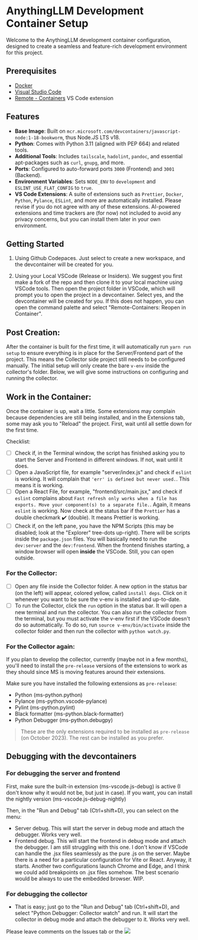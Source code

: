 # AnythingLLM Development Container Setup

Welcome to the AnythingLLM development container configuration, designed to create a seamless and feature-rich development environment for this project.

## Prerequisites

- [Docker](https://www.docker.com/get-started)
- [Visual Studio Code](https://code.visualstudio.com/)
- [Remote - Containers](https://marketplace.visualstudio.com/items?itemName=ms-vscode-remote.remote-containers) VS Code extension

## Features

- **Base Image**: Built on `mcr.microsoft.com/devcontainers/javascript-node:1-18-bookworm`, thus Node.JS LTS v18.
- **Python**: Comes with Python 3.11 (aligned with PEP 664) and related tools.
- **Additional Tools**: Includes `tailscale`, `hadolint`, `pandoc`, and essential apt-packages such as `curl`, `gnupg`, and more.
- **Ports**: Configured to auto-forward ports `3000` (Frontend) and `3001` (Backend).
- **Environment Variables**: Sets `NODE_ENV` to `development` and `ESLINT_USE_FLAT_CONFIG` to `true`.
- **VS Code Extensions**: A suite of extensions such as `Prettier`, `Docker`, `Python`, `Pylance`, `ESLint`, and more are automatically installed. Please revise if you do not agree with any of these extensions. AI-powered extensions and time trackers are (for now) not included to avoid any privacy concerns, but you can install them later in your own environment.

## Getting Started

1. Using Github Codepaces. Just select to create a new workspace, and the devcontainer will be created for you.

2. Using your Local VSCode (Release or Insiders). We suggest you first make a fork of the repo and then clone it to your local machine using VSCode tools. Then open the project folder in VSCode, which will prompt you to open the project in a devcontainer. Select yes, and the devcontainer will be created for you. If this does not happen, you can open the command palette and select "Remote-Containers: Reopen in Container".

## Post Creation:

After the container is built for the first time, it will automatically run `yarn run setup` to ensure everything is in place for the Server/Frontend part of the project. This means the Collector side project still needs to be configured manually. The initial setup will only create the bare `v-env` inside the collector's folder. Below, we will give some instructions on configuring and running the collector.

## Work in the Container:

Once the container is up, wait a little. Some extensions may complain because dependencies are still being installed, and in the Extensions tab, some may ask you to "Reload" the project. First, wait until all settle down for the first time.

Checklist:

- [ ] Check if, in the Terminal window, the script has finished asking you to start the Server and Frontend in different windows. If not, wait until it does.
- [ ] Open a JavaScript file, for example "server/index.js" and check if `eslint` is working. It will complain that `'err' is defined but never used.`. This means it is working.
- [ ] Open a React File, for example, "frontend/src/main.jsx," and check if `eslint` complains about `Fast refresh only works when a file has exports. Move your component(s) to a separate file.`. Again, it means `eslint` is working. Now check at the status bar if the `Prettier` has a double checkmark :heavy_check_mark: (double). It means Prettier is working.
- [ ] Check if, on the left pane, you have the NPM Scripts (this may be disabled; look at the "Explorer" tree-dots up-right). There will be scripts inside the `package.json` files. You will basically need to run the `dev:server` and the `dev:frontend`. When the frontend finishes starting, a window browser will open **inside** the VSCode. Still, you can open outside.

### For the Collector:

- [ ] Open any file inside the Collector folder. A new option in the status bar (on the left) will appear, colored yellow, called `install deps`. Click on it whenever you want to be sure the v-env is installed and up-to-date.
- [ ] To run the Collector, click the `run` option in the status bar. It will open a new terminal and run the collector. You can also run the collector from the terminal, but you must activate the v-env first if the VSCode doesn't do so automatically. To do so, run `source v-env/bin/activate` inside the collector folder and then run the collector with `python watch.py`.

### For the Collector again:

If you plan to develop the collector, currently (maybe not in a few months), you'll need to install the `pre-release` versions of the extensions to work as they should since MS is moving features around their extensions.

Make sure you have installed the following extensions as `pre-release`:

- Python (ms-python.python)
- Pylance (ms-python.vscode-pylance)
- Pylint (ms-python.pylint)
- Black formatter (ms-python.black-formatter)
- Python Debugger (ms-python.debugpy)

> These are the only extensions required to be installed as `pre-release` (on October 2023). The rest can be installed as you prefer.

## Debugging with the devcontainers

### For debugging the server and frontend

First, make sure the built-in extension (ms-vscode.js-debug) is active (I don't know why it would not be, but just in case). If you want, you can install the nightly version (ms-vscode.js-debug-nightly)

Then, in the "Run and Debug" tab (Ctrl+shift+D), you can select on the menu:

- Server debug. This will start the server in debug mode and attach the debugger. Works very well.
- Frontend debug. This will start the frontend in debug mode and attach the debugger. I am still struggling with this one. I don't know if VSCode can handle the .jsx files seamlessly as the pure .js on the server. Maybe there is a need for a particular configuration for Vite or React. Anyway, it starts. Another two configurations launch Chrome and Edge, and I think we could add breakpoints on .jsx files somehow. The best scenario would be always to use the embedded browser. WIP.

### For debugging the collector

- That is easy; just go to the "Run and Debug" tab (Ctrl+shift+D), and select "Python Debugger: Collector watch" and run. It will start the collector in debug mode and attach the debugger to it. Works very well.

Please leave comments on the Issues tab or the [![](https://img.shields.io/discord/1114740394715004990?logo=Discord&logoColor=white&label=Discord&labelColor=%235568ee&color=%2355A2DD&link=https%3A%2F%2Fdiscord.gg%2F6UyHPeGZAC)]("https://discord.gg/6UyHPeGZAC")
